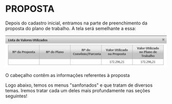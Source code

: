 # PROPOSTA

Depois do cadastro inicial, entramos na parte de preenchimento da proposta do plano de trabalho. A tela será semelhante a essa:

![](../../.gitbook/assets/image%20%2811%29.png)

O cabeçalho contêm as informações referentes à proposta

Logo abaixo, temos os menus "sanfonados" e que tratam de diversos temas. Iremos tratar cada um deles mais profundamente nas seções seguintes!





